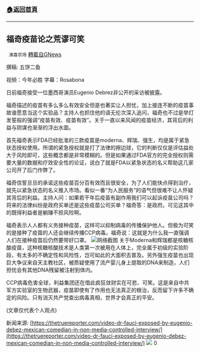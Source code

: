 ###  [:house:返回首頁](https://github.com/ourhimalayas/txt)
---

## 福奇疫苗论之荒谬可笑
` 澳喜农场` [轉載自GNews](https://gnews.org/zh-hans/982858/)

撰稿: 五饼二鱼

视频：今年必胜 字幕：Rosabona

日前福奇接受一位墨西哥演员Eugenio Debrez非公开的采访被披露。

福奇描述的疫苗有多么多么有效安全但是也著实让人担忧，加上接连不断的疫苗事故谁愿意当这个实验品？主持人也抓住他的语无伦次深入追问，福奇也不过是举灯发誓般的强调“疫苗有效、疫苗有效”。关于一直以来风闻的疫苗经济，其背后的利益与阴谋也渐渐的浮出水面。

首先福奇表示FDA已经批准的三款疫苗是moderna、辉瑞、强生，均是属于紧急状态授权使用。所谓的紧急授权就是打了法律的擦边球，它的判断仅仅是评估益处大于风险即可，这些概念都是非常模糊的。但是如果通过FDA官方的完全授权则需要大量的数据和疗效安全性的论证，说白了就是FDA以紧急状态的名义帮助这几家公司开了后门作弊了。

福奇信誓旦旦的承诺这些疫苗百分百有效而且很安全，为了人们能快点得到治疗，就先以紧急状态的名义推入市场。看似一番“为人民服务”的语气但很难不让人怀疑其背后的利益。主持人问：如果若干年后疫苗有副作用我们可以起诉疫苗公司吗？将来的法律纠纷是政府买单还是这些疫苗公司买单？福奇答：是政府。可见这其中的既得利益者是躺赚不担风险啊。

福奇表示人人都有义务接种疫苗，这样可以抑制病毒的传播保护他人。但极为可笑的是接种了疫苗的人还会继续传播CCP病毒。福奇说：这就是为什么我一直强调人们在接种疫苗后仍然要带好口罩。
![]()![](https://gnews.org/wp-content/uploads/2021/03/mfile_1568435_1_20210104014154-1.jpg)网络截图
关于Moderna和辉瑞都是核糖核酸疫苗，这种核糖核酸技术是人类第一次被用在人体上，完全属于初级的实验阶段，有太多的不确定性和风险性，岂可如此的大面积去普及。另外强生疫苗也出现巨大争议来自天主教社区，被质疑使用了流产婴儿身上提取的DNA来制造，人们担忧会有其他DNA残留被注射到体内。

CCP病毒危害全球，利益集团还在借此疯狂敛财实在可悲、可笑。这是来自中共军方实验室的生物武器，疫苗即使有了作用也无法真正的根治，反而留下许多不确定的风险。只有消灭共产党查出病毒真相，世界才会真正的平安。

(文章仅代表个人观点)

新闻来源:
[https://thetruereporter.com/video-dr-fauci-exposed-by-eugenio-debez-mexican-comedian-in-non-media-controlled-interview/](https://thetruereporter.com/video-dr-fauci-exposed-by-eugenio-debez-mexican-comedian-in-non-media-controlled-interview/)
![]()![](https://gnews.org/wp-content/uploads/2021/03/1-澳喜Logo.jpeg)
0
